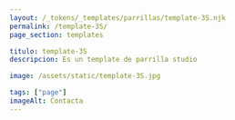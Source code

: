 ```yaml
---
layout: /_tokens/_templates/parrillas/template-3S.njk
permalink: /template-3S/
page_section: templates

titulo: template-3S
descripcion: Es un template de parrilla studio

image: /assets/static/template-3S.jpg

tags: ["page"]
imageAlt: Contacta
---
```

